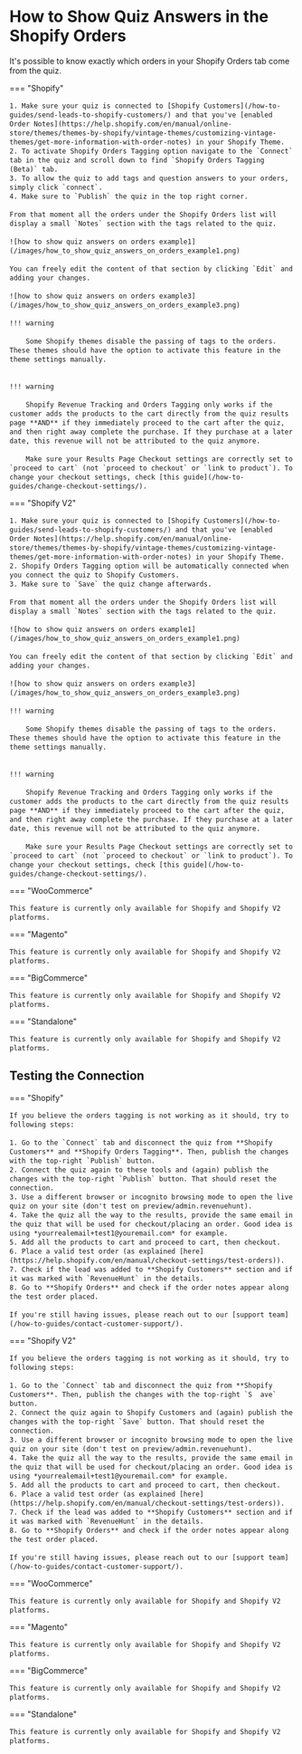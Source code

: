 # How to Show Quiz Answers in the Shopify Orders

It's possible to know exactly which orders in your Shopify Orders tab come from the quiz.

=== "Shopify"

    1. Make sure your quiz is connected to [Shopify Customers](/how-to-guides/send-leads-to-shopify-customers/) and that you've [enabled Order Notes](https://help.shopify.com/en/manual/online-store/themes/themes-by-shopify/vintage-themes/customizing-vintage-themes/get-more-information-with-order-notes) in your Shopify Theme.
    2. To activate Shopify Orders Tagging option navigate to the `Connect` tab in the quiz and scroll down to find `Shopify Orders Tagging (Beta)` tab.
    3. To allow the quiz to add tags and question answers to your orders, simply click `connect`.
    4. Make sure to `Publish` the quiz in the top right corner.

    From that moment all the orders under the Shopify Orders list will display a small `Notes` section with the tags related to the quiz.

    ![how to show quiz answers on orders example1](/images/how_to_show_quiz_answers_on_orders_example1.png)

    You can freely edit the content of that section by clicking `Edit` and adding your changes.

    ![how to show quiz answers on orders example3](/images/how_to_show_quiz_answers_on_orders_example3.png)

    !!! warning

        Some Shopify themes disable the passing of tags to the orders. These themes should have the option to activate this feature in the theme settings manually.


    !!! warning

        Shopify Revenue Tracking and Orders Tagging only works if the customer adds the products to the cart directly from the quiz results page **AND** if they immediately proceed to the cart after the quiz, and then right away complete the purchase. If they purchase at a later date, this revenue will not be attributed to the quiz anymore.
             
        Make sure your Results Page Checkout settings are correctly set to `proceed to cart` (not `proceed to checkout` or `link to product`). To change your checkout settings, check [this guide](/how-to-guides/change-checkout-settings/).

=== "Shopify V2"

    1. Make sure your quiz is connected to [Shopify Customers](/how-to-guides/send-leads-to-shopify-customers/) and that you've [enabled Order Notes](https://help.shopify.com/en/manual/online-store/themes/themes-by-shopify/vintage-themes/customizing-vintage-themes/get-more-information-with-order-notes) in your Shopify Theme.
    2. Shopify Orders Tagging option will be automatically connected when you connect the quiz to Shopify Customers.
    3. Make sure to `Save` the quiz change afterwards.

    From that moment all the orders under the Shopify Orders list will display a small `Notes` section with the tags related to the quiz.

    ![how to show quiz answers on orders example1](/images/how_to_show_quiz_answers_on_orders_example1.png)

    You can freely edit the content of that section by clicking `Edit` and adding your changes.

    ![how to show quiz answers on orders example3](/images/how_to_show_quiz_answers_on_orders_example3.png)

    !!! warning

        Some Shopify themes disable the passing of tags to the orders. These themes should have the option to activate this feature in the theme settings manually.


    !!! warning

        Shopify Revenue Tracking and Orders Tagging only works if the customer adds the products to the cart directly from the quiz results page **AND** if they immediately proceed to the cart after the quiz, and then right away complete the purchase. If they purchase at a later date, this revenue will not be attributed to the quiz anymore.
             
        Make sure your Results Page Checkout settings are correctly set to `proceed to cart` (not `proceed to checkout` or `link to product`). To change your checkout settings, check [this guide](/how-to-guides/change-checkout-settings/).

=== "WooCommerce"

    This feature is currently only available for Shopify and Shopify V2 platforms.

=== "Magento"

    This feature is currently only available for Shopify and Shopify V2 platforms.

=== "BigCommerce"

    This feature is currently only available for Shopify and Shopify V2 platforms.

=== "Standalone"

    This feature is currently only available for Shopify and Shopify V2 platforms.

## Testing the Connection

=== "Shopify"

    If you believe the orders tagging is not working as it should, try to following steps:

    1. Go to the `Connect` tab and disconnect the quiz from **Shopify Customers** and **Shopify Orders Tagging**. Then, publish the changes with the top-right `Publish` button. 
    2. Connect the quiz again to these tools and (again) publish the changes with the top-right `Publish` button. That should reset the connection.
    3. Use a different browser or incognito browsing mode to open the live quiz on your site (don't test on preview/admin.revenuehunt).
    4. Take the quiz all the way to the results, provide the same email in the quiz that will be used for checkout/placing an order. Good idea is using *yourrealemail+test1@youremail.com* for example. 
    5. Add all the products to cart and proceed to cart, then checkout.
    6. Place a valid test order (as explained [here](https://help.shopify.com/en/manual/checkout-settings/test-orders)).
    7. Check if the lead was added to **Shopify Customers** section and if it was marked with `RevenueHunt` in the details.
    8. Go to **Shopify Orders** and check if the order notes appear along the test order placed. 

    If you're still having issues, please reach out to our [support team](/how-to-guides/contact-customer-support/).

=== "Shopify V2"

    If you believe the orders tagging is not working as it should, try to following steps:

    1. Go to the `Connect` tab and disconnect the quiz from **Shopify Customers**. Then, publish the changes with the top-right `S  ave` button. 
    2. Connect the quiz again to Shopify Customers and (again) publish the changes with the top-right `Save` button. That should reset the connection.
    3. Use a different browser or incognito browsing mode to open the live quiz on your site (don't test on preview/admin.revenuehunt).
    4. Take the quiz all the way to the results, provide the same email in the quiz that will be used for checkout/placing an order. Good idea is using *yourrealemail+test1@youremail.com* for example. 
    5. Add all the products to cart and proceed to cart, then checkout.
    6. Place a valid test order (as explained [here](https://help.shopify.com/en/manual/checkout-settings/test-orders)).
    7. Check if the lead was added to **Shopify Customers** section and if it was marked with `RevenueHunt` in the details.
    8. Go to **Shopify Orders** and check if the order notes appear along the test order placed. 

    If you're still having issues, please reach out to our [support team](/how-to-guides/contact-customer-support/).

=== "WooCommerce"

    This feature is currently only available for Shopify and Shopify V2 platforms.

=== "Magento"

    This feature is currently only available for Shopify and Shopify V2 platforms.

=== "BigCommerce"

    This feature is currently only available for Shopify and Shopify V2 platforms.

=== "Standalone"

    This feature is currently only available for Shopify and Shopify V2 platforms.
